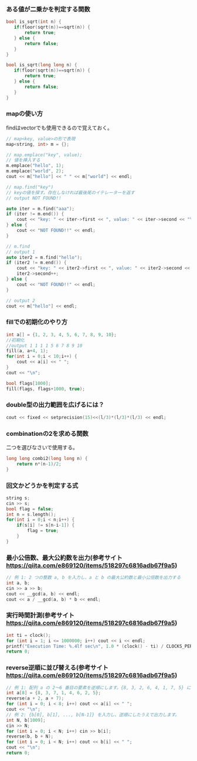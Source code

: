 
### ある値が二乗かを判定する関数

```cpp
bool is_sqrt(int n) {
   if(floor(sqrt(n))==sqrt(n)) {
       return true;
   } else {
       return false;
   }
}

bool is_sqrt(long long n) {
   if(floor(sqrt(n))==sqrt(n)) {
       return true;
   } else {
       return false;
   }
}

```

### mapの使い方
findはvectorでも使用できるので覚えておく。

```cpp
// map<key, value>の形で表現
map<string, int> m = {};

// map.emplace("key", value);
// 値を挿入する
m.emplace("hello", 1);
m.emplace("world", 2);
cout << m["hello"] << " " << m["world"] << endl;

// map.find("key")
// keyの値を探す。存在しなければ最後尾のイテレーターを返す
// output NOT FOUND!!

auto iter = m.find("aaa");
if (iter != m.end()) {
    cout << "key: " << iter->first << ", value: " << iter->second << "\n";
} else {
    cout << "NOT FOUND!!" << endl;
}

// m.find
// output 1
auto iter2 = m.find("hello");
if (iter2 != m.end()) {
    cout << "key: " << iter2->first << ", value: " << iter2->second << "\n";
    iter2->second++;
} else {
    cout << "NOT FOUND!!" << endl;
}

// output 2
cout << m["hello"] << endl;
```

### fillでの初期化のやり方

```cpp
int a[] = {1, 2, 3, 4, 5, 6, 7, 8, 9, 10};
//初期化
//output 1 1 1 1 5 6 7 8 9 10 
fill(a, a+4, 1);
for(int i = 0;i < 10;i++) {
    cout << a[i] << " ";
}
cout << "\n";

bool flags[1000];
fill(flags, flags+1000, true);
```

### double型の出力範囲を広げるには？

```cpp
cout << fixed << setprecision(15)<<(l/3)*(l/3)*(l/3) << endl;
```

### combinationの2を求める関数
二つを選びなさいで使用する。

```cpp
long long combi2(long long n) {
    return n*(n-1)/2;
}
```

### 回文かどうかを判定する式

```cpp
string s;
cin >> s;
bool flag = false;
int n = s.length();
for(int i = 0;i < n;i++) {
    if(s[i] != s[n-i-1]) {
        flag = true;
    }
}
```

### 最小公倍数、最大公約数を出力(参考サイト https://qiita.com/e869120/items/518297c6816adb67f9a5)

```cpp
// 例 1: 2 つの整数 a, b を入力し、a と b の最大公約数と最小公倍数を出力する
int a, b;
cin >> a >> b;
cout << __gcd(a, b) << endl;
cout << a / __gcd(a, b) * b << endl;
```

### 実行時間計測(参考サイト https://qiita.com/e869120/items/518297c6816adb67f9a5)

```cpp
int ti = clock();
for (int i = 1; i <= 1000000; i++) cout << i << endl;
printf("Execution Time: %.4lf sec\n", 1.0 * (clock() - ti) / CLOCKS_PER_SEC);
return 0;
```

### reverse逆順に並び替える(参考サイト https://qiita.com/e869120/items/518297c6816adb67f9a5)

```cpp
// 例 1: 配列 a の 2～6 番目の要素を逆順にします。{8, 3, 2, 6, 4, 1, 7, 5} に変化します。
int a[8] = {8, 3, 7, 1, 4, 6, 2, 5};
reverse(a + 2, a + 7);
for (int i = 0; i < 8; i++) cout << a[i] << " ";
cout << "\n";
// 例 2: {b[0], b[1], ..., b[N-1]} を入力し、逆順にしたうえで出力します。
int N, b[1009];
cin >> N;
for (int i = 0; i < N; i++) cin >> b[i];
reverse(b, b + N);
for (int i = 0; i < N; i++) cout << b[i] << " ";
cout << "\n";
return 0;
```